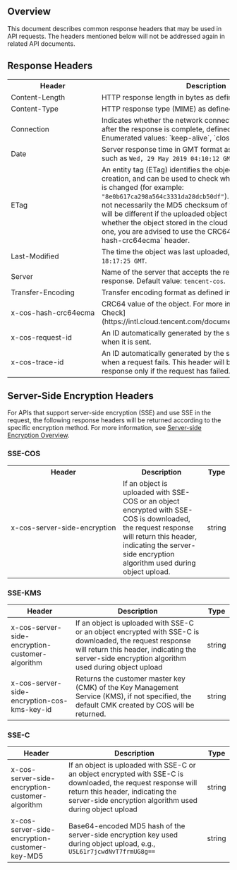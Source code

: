 ## Overview

This document describes common response headers that may be used in API requests. The headers mentioned below will not be addressed again in related API documents.

## Response Headers

<table>
   <tr>
      <th>Header</th>
      <th>Description</th>
      <th>Type</th>
   </tr>
   <tr>
      <td nowrap="nowrap">Content-Length</td>
      <td>HTTP response length in bytes as defined in RFC 2616</td>
      <td>string</td>
   </tr>
   <tr>
      <td nowrap="nowrap">Content-Type</td>
      <td>HTTP response type (MIME) as defined in RFC 2616.</td>
      <td>string</td>
   </tr>
   <tr>
      <td>Connection</td>
      <td>Indicates whether the network connection will be turned off after the response is complete, defined in RFC 2616. Enumerated values: `keep-alive`, `close`.</td>
      <td>enum</td>
   </tr>
   <tr>
      <td>Date</td>
      <td>Server response time in GMT format as defined in RFC 1123, such as <code>Wed, 29 May 2019 04:10:12 GMT</code>.</td>
      <td>string</td>
   </tr>
   <tr>
      <td>ETag</td>
      <td>An entity tag (ETag) identifies the object content upon creation, and can be used to check whether the object content is changed (for example: <code>"8e0b617ca298a564c3331da28dcb50df"</code>). The value of `ETag` is not necessarily the MD5 checksum of the object. The value will be different if the uploaded object is encrypted. To verify whether the object stored in the cloud is the same as the local one, you are advised to use the CRC64 value in the `x-cos-hash-crc64ecma` header.</td>
      <td>string</td>
   </tr>
   <tr>
      <td nowrap="nowrap">Last-Modified</td>
      <td>The time the object was last uploaded, e.g. <code>Fri, 10 Apr 2020 18:17:25 GMT</code>.</td>
      <td>string</td>
   </tr>
   <tr>
      <td>Server</td>
      <td>Name of the server that accepts the request and returns the response. Default value: <code>tencent-cos</code>.</td>
      <td>string</td>
   </tr>
   <tr>
      <td nowrap="nowrap">Transfer-Encoding</td>
      <td>Transfer encoding format as defined in RFC 2616.</ td>
      <td>string</td>
   </tr>
   <tr>
      <td nowrap="nowrap">x-cos-hash-crc64ecma</td>
      <td>CRC64 value of the object. For more information, see [CRC64 Check](https://intl.cloud.tencent.com/document/product/436/34078)
      <td>integer</td>
   </tr>
   <tr>
      <td nowrap="nowrap">x-cos-request-id</td>
      <td>An ID automatically generated by the server for each request when it is sent.</td>
      <td>string</td>
   </tr>
   <tr>
      <td nowrap="nowrap">x-cos-trace-id</td>
      <td>An ID automatically generated by the server for each error when a request fails. This header will be included in the response only if the request has failed.</td>
      <td>string</td>
   </tr>
</table>


## Server-Side Encryption Headers

For APIs that support server-side encryption (SSE) and use SSE in the request, the following response headers will be returned according to the specific encryption method. For more information, see [Server-side Encryption Overview](https://intl.cloud.tencent.com/document/product/436/18145).

### SSE-COS

<table>
   <tr>
      <th>Header</th>
      <th>Description</th>
      <th>Type</th>
   </tr>
   <tr>
      <td nowrap="nowrap">x-cos-server-side-encryption</td>
      <td>If an object is uploaded with SSE-COS or an object encrypted with SSE-COS is downloaded, the request response will return this header, indicating the server-side encryption algorithm used during object upload.</td>
      <td>string</td>
   </tr>
</table>

### SSE-KMS

| Header | Description | Type |
| ------------------------------------------- | ------------------------------------------------------------ | ------ |
| x-cos-server-side-encryption-customer-algorithm | If an object is uploaded with SSE-C or an object encrypted with SSE-C is downloaded, the request response will return this header, indicating the server-side encryption algorithm used during object upload | string |
| x-cos-server-side-encryption-cos-kms-key-id | Returns the customer master key (CMK) of the Key Management Service (KMS), if not specified, the default CMK created by COS will be returned. | string |

### SSE-C

| Header | Description | Type |
| ------------------ | ---------------------------------------- | ------ |
| x-cos-server-side-encryption-customer-algorithm | If an object is uploaded with SSE-C or an object encrypted with SSE-C is downloaded, the request response will return this header, indicating the server-side encryption algorithm used during object upload | string |
| x-cos-server-side-encryption-customer-key-MD5 | Base64-encoded MD5 hash of the server-side encryption key used during object upload, e.g., `U5L61r7jcwdNvT7frmUG8g==` | string |

